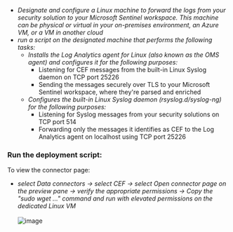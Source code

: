 * *Designate and configure a Linux machine to forward the logs from your security solution to your Microsoft Sentinel workspace. This machine can be physical or virtual in your on-premises environment, an Azure VM, or a VM in another cloud*
* *run a script on the designated machine that performs the following tasks:*
  * *Installs the Log Analytics agent for Linux (also known as the OMS agent) and configures it for the following purposes:*
    * Listening for CEF messages from the built-in Linux Syslog daemon on TCP port 25226
    * Sending the messages securely over TLS to your Microsoft Sentinel workspace, where they're parsed and enriched
  * *Configures the built-in Linux Syslog daemon (rsyslog.d/syslog-ng) for the following purposes:*
    * Listening for Syslog messages from your security solutions on TCP port 514
    * Forwarding only the messages it identifies as CEF to the Log Analytics agent on localhost using TCP port 25226

### Run the deployment script:
To view the connector page:
* *select Data connectors -> select CEF -> select Open connector page on the preview pane -> verify the appropriate permissions -> Copy the "sudo wget …" command and run with elevated permissions on the dedicated Linux VM* <br><br>
![image](https://github.com/AbhishekPratap9/Microsoft-Sentinel/assets/156197198/19c093e1-de18-44cf-9423-88a8e249352f)

